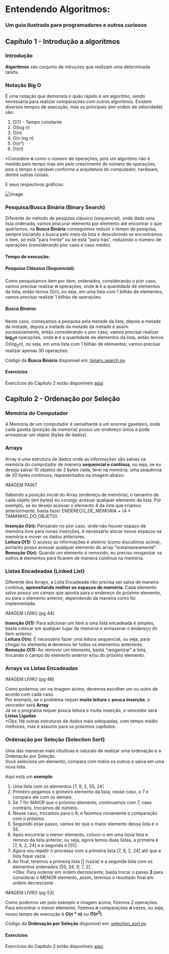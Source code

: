 # Entendendo Algoritmos: 
### Um guia ilustrado para programadores e outros curiosos

## Capítulo 1 - Introdução a algoritmos
### Introdução
**Algoritmos** são conjunto de intruções que realizam uma determinada tarefa.

### Notação Big O
É uma notação que demonsta o quão rápido é um algoritmo, sendo necessária para realizar comparações com outros algoritmos.
Existem diversos tempos de execução, mas os principais (em ordem de velocidade) são:
1. O(1) - Tempo constante
2. O(log n)
3. O(n)
4. O(n log n)
5. O(n²)
6. O(n!)

*Considere **n** como o número de operações, pois um algortimo não é medido pelo tempo mas sim pelo crescimento do número de operações, pois o tempo é variável conforme a arquitetura do computador, hardware, dentre outras coisas.

E seus respectivos gráficos:

![image](https://github.com/G-Cardoso/Grokking-Algorithms/assets/30526226/b8e55480-edb4-403c-9c4d-df9cfe06db06)

### Pesquisa/Busca Binária (Binary Search)
Diferente do método de pesquisa clássico (sequencial), onde dada uma lista ordenada, vamos procurar elemento por elemento até encontrar o que queríamos, na **Busca Binária** conseguímos reduzir o tempo de pesquisa, sempre iniciando a busca pelo meio da lista e descobrindo se encontramos o item, se está "para frente" ou se está "para trás", reduzindo o número de operações (considerando pior caso e caso médio).

#### Tempo de execução:
##### Pesquisa Clássica (Sequencial):
Como pesquisamos item por item, ordenados, considerando o pior caso, vamos precisar realizar **n** operações, onde **n** é a quantidade de elementos da lista, então temos O(n), ou seja, em uma lista com 1 bilhão de elementos, vamos precisar realizar 1 bilhão de operações.

##### Busca Binária:
Neste caso, começamos a pesquisa pela metade da lista, depois a metade da metade, depois a metade da metade da metade e assim sucessivamente, então considerando o pior caso, vamos precisar realizar **$\log_2 n$** operações, onde **n** é a quantidade de elementos da lista, então temos O($\log_2 n$), ou seja, em uma lista com 1 bilhão de elementos, vamos precisar realizar apenas 30 operações.

Código da **Busca Binária** disponível em: [binary_search.py](1-introduction/binary_search.py)

#### Exercícios
Exercícios do Capítulo 2 estão disponíveis [aqui](1-introduction/exercises.md)

## Capítulo 2 - Ordenação por Seleção

### Memória do Computador
A Memória de um computador é semelhante à um enorme gaveteiro, onde cada gaveta (posição da memória) possui um endereço único e pode armazenar um objeto (bytes de dados).

### Arrays
Array é uma estrutura de dados onde as informações são salvas na memória do computador de maneira **sequencial e contínua**, ou seja, se eu desejo salvar 10 objetos de 2 bytes cada, terei na memória, uma sequência de 20 bytes contínuos, representados na imagem abaixo:

IMAGEM PAINT

Sabendo a posição inicial do Array (endereço de memória), o tamanho de cada objeto (em bytes) eu consigo acessar qualquer elemento da lista.
Por exemplo, se eu desejo acessar o elemento 4 da lista que criamos anteriormente, basta fazer ENDEREÇO_DE_MEMORIA + (4 * TAMANHO_DO_OBJETO).

**Inserção $O(n)$:** Pensando no pior caso, onde não houver espaço de memória livre para novas inserções, é necessário alocar novos espaços na memória e mover os dados anteriores.  
**Leitura $O(1)$:** O acesso às informações é aletório (como discutimos acima), portanto posso acessar qualquer elemento do array "instantaneamente".  
**Remoção $O(n)$:** Quando um elemento é removido, eu preciso reoganizar os outros **$n$** elementos para ficarem de maneira contínua na memória.

### Listas Encadeadas (Linked List)
Diferente dos Arrays, a Lista Encadeada não precisa ser salva de maneira contínua, **aproveitando melhor os espaços de memória**. Cada elemento salvo possui um campo que aponta para o endereço do próximo elemento, ou para o elemento anterior, dependendo da maneira como foi implementada.

IMAGEM LIVRO (pg 44)

**Inserção $O(1)$:** Para adicionar um item a uma lista encadeada é simples, basta colocar em qualquer lugar da memória e armazenar o endereço do item anterior.  
**Leitura $O(n)$:** É necessário fazer uma leitura sequencial, ou seja, para chegar no elemento **$n$** devemos ler todos os elementos anteriores.  
**Remoção $O(1)$:** Ao remover um elemento, basta "reoganizar" a lista, trocando o campo do elemento anterior e/ou do próximo elemento.

### Arrays vs Listas Encadeadas

IMAGEM LIVRO (pg 48)

Como podemos ver na imagem acima, devemos escolher um ou outro de acordo com cada caso.  
Por exemplo, se o problema requer **muita leitura** e **pouca inserção**, o vencedor será **Array**  
Já se o programa requer pouca leitura e muita inserção, o vencedor será **Listas Ligadas**  
*Obs: Há outras estruturas de dados mais adequadas, com tempo médio melhores, mas é assunto para os próximos capítulos.

### Ordenação por Seleção (Selection Sort)
Uma das maneiras mais intuitivas e naturais de realizar uma ordenação é a Ordenação por Seleção.  
Você seleciona um elemento, compara com todos os outros e salva em uma nova lista.

Aqui está um **exemplo**:
1. Uma lista com os elementos [7, 9, 2, 55, 24]  
2. Primeiro pegamos o primeiro elemento da lista, nesse caso, o 7 e comparo ele com os demais.  
3. Se 7 for MAIOR que o próximo elemento, continuamos com 7, caso contrário, trocamos de número.  
4. Nesse caso, trocamos para o 9, e fazemos novamente a comparação com o próximo.  
5. Seguindo esse passo, vamos ter que o maior elemento dessa lista é o 55.  
6. Após encontrar o menor elemento, coloco-o em uma nova lista e removo da lista anterior, ou seja, agora temos duas listas, a primeira é [7, 9, 2, 24] e a segunda é [55].  
7. Agora vou repetir o processo com a primeira lista [7, 9, 2, 24] até que a lista fique vazia.  
8. Ao final, teremos a primeira lista [] (vazia) e a segunda lista com os elementos ordenados [55, 24, 9, 7, 2].  
*Obs: Para ordenar em ordem decrescente, basta trocar o passo **3** para considerar o MENOR elemento, assim, teremos o resultado final em ordem decrescente .

IMAGEM LIVRO (pg 53)

Como podemos ver pelo exemplo e imagem acima, fizemos 2 operações.  
Para encontrar o menor elemento, fizemos **$n$** comparações **$n$** vezes, ou seja, nosso tempo de execução é **$O(n*n)$** ou **$O(n^2)$**.

Código da **Ordenação por Seleção** disponível em: [selection_sort.py](2-selection_sort/binary_search.py)

#### Exercícios
Exercícios do Capítulo 2 estão disponíveis [aqui](2-selection_sort/exercises.md)